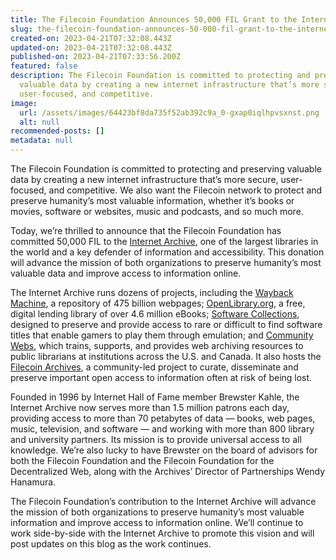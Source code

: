 ```yaml
---
title: The Filecoin Foundation Announces 50,000 FIL Grant to the Internet Archive
slug: the-filecoin-foundation-announces-50-000-fil-grant-to-the-internet-archive
created-on: 2023-04-21T07:32:08.443Z
updated-on: 2023-04-21T07:32:08.443Z
published-on: 2023-04-21T07:33:56.200Z
featured: false
description: The Filecoin Foundation is committed to protecting and preserving
  valuable data by creating a new internet infrastructure that’s more secure,
  user-focused, and competitive.
image:
  url: /assets/images/64423bf8da735f52ab392c9a_0-gxap0iqlhpvsxnst.png
  alt: null
recommended-posts: []
metadata: null
---
```


The Filecoin Foundation is committed to protecting and preserving valuable data by creating a new internet infrastructure that’s more secure, user-focused, and competitive. We also want the Filecoin network to protect and preserve humanity’s most valuable information, whether it’s books or movies, software or websites, music and podcasts, and so much more.

Today, we’re thrilled to announce that the Filecoin Foundation has committed 50,000 FIL to the [Internet Archive](https://archive.org/), one of the largest libraries in the world and a key defender of information and accessibility. This donation will advance the mission of both organizations to preserve humanity’s most valuable data and improve access to information online.

The Internet Archive runs dozens of projects, including the [Wayback Machine](https://archive.org/web/), a repository of 475 billion webpages; [OpenLibrary.org](https://openlibrary.org/), a free, digital lending library of over 4.6 million eBooks; [Software Collections](https://archive.org/details/software), designed to preserve and provide access to rare or difficult to find software titles that enable gamers to play them through emulation; and [Community Webs](https://communitywebs.archive-it.org/), which trains, supports, and provides web archiving resources to public librarians at institutions across the U.S. and Canada. It also hosts the [Filecoin Archives](http://blog.archive.org/tag/filecoin/), a community-led project to curate, disseminate and preserve important open access to information often at risk of being lost.

Founded in 1996 by Internet Hall of Fame member Brewster Kahle, the Internet Archive now serves more than 1.5 million patrons each day, providing access to more than 70 petabytes of data — books, web pages, music, television, and software — and working with more than 800 library and university partners. Its mission is to provide universal access to all knowledge. We’re also lucky to have Brewster on the board of advisors for both the Filecoin Foundation and the Filecoin Foundation for the Decentralized Web, along with the Archives’ Director of Partnerships Wendy Hanamura.

The Filecoin Foundation’s contribution to the Internet Archive will advance the mission of both organizations to preserve humanity’s most valuable information and improve access to information online. We’ll continue to work side-by-side with the Internet Archive to promote this vision and will post updates on this blog as the work continues.
